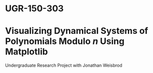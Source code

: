 # UGR-150-303
<h1>Visualizing Dynamical Systems of Polynomials Modulo <i>n</i> Using Matplotlib</h1>
Undergraduate Research Project with Jonathan Weisbrod 
